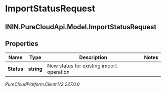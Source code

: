 # ImportStatusRequest

## ININ.PureCloudApi.Model.ImportStatusRequest

## Properties

|Name | Type | Description | Notes|
|------------ | ------------- | ------------- | -------------|
| **Status** | **string** | New status for existing import operation | |



_PureCloudPlatform.Client.V2 227.0.0_
